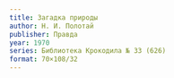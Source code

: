 ```yaml
---
title: Загадка природы
author: Н. И. Полотай
publisher: Правда
year: 1970
series: Библиотека Крокодила № 33 (626)
format: 70×108/32
---
```

